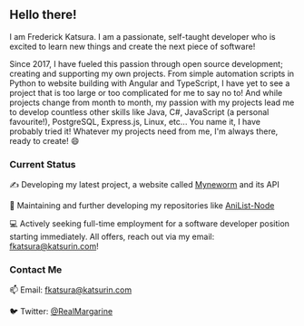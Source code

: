 ## Hello there!

I am Frederick Katsura. I am a passionate, self-taught developer who is excited to learn new things and create the next piece of software!

Since 2017, I have fueled this passion through open source development; creating and supporting my own projects. From simple automation scripts in Python to website building with Angular and TypeScript, I have yet to see a project that is too large or too complicated for me to say no to! And while projects change from month to month, my passion with my projects lead me to develop countless other skills like Java, C#, JavaScript (a personal favourite!), PostgreSQL, Express.js, Linux, etc... You name it, I have probably tried it! Whatever my projects need from me, I'm always there, ready to create! 😄

### Current Status

✍️ Developing my latest project, a website called [Myneworm](https://github.com/Butterstroke/Myneworm) and its API

🔨 Maintaining and further developing my repositories like [AniList-Node](https://github.com/Butterstroke/AniList-Node)

💻 Actively seeking full-time employment for a software developer position starting immediately. All offers, reach out via my email: <a href="mailto:fkatsura@katsurin.com">fkatsura@katsurin.com</a>!

### Contact Me
📫 Email: <a href="mailto:fkatsura@katsurin.com">fkatsura@katsurin.com</a>

🐦 Twitter: <a href="https://twitter.com/RealMargarine">@RealMargarine</a>
